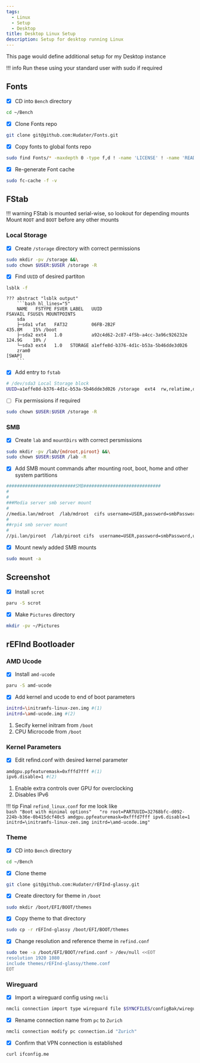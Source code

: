 ```yaml
---
tags:
  - Linux
  - Setup
  - Desktop
title: Desktop Linux Setup
description: Setup for desktop running Linux
---
```

This page would define additional setup for my Desktop instance

!!! info
    Run these using your standard user with sudo if required  

## Fonts
- [x] CD into `Bench` directory
```bash
cd ~/Bench
```
- [x] Clone Fonts repo
```bash
git clone git@github.com:Hudater/Fonts.git
```
- [x] Copy fonts to global fonts repo
```bash
sudo find Fonts/* -maxdepth 0 -type f,d ! -name 'LICENSE' ! -name 'README.md' -exec cp -rt /usr/local/share/fonts/ {} +
```
- [x] Re-generate Font cache
```bash
sudo fc-cache -f -v
```

## FStab
!!! warning
    FStab is mounted serial-wise, so lookout for depending mounts  
    Mount `ROOT` and `BOOT` before any other mounts

### Local Storage
- [x] Create `/storage` directory with correct permissions
```bash
sudo mkdir -pv /storage &&\
sudo chown $USER:$USER /storage -R
```

- [x] Find `UUID` of desired partiton
```bash
lsblk -f
```

    ??? abstract "lsblk output"
        ```bash hl_lines="5"
        NAME   FSTYPE FSVER LABEL   UUID                                 FSAVAIL FSUSE% MOUNTPOINTS
        sda                                                                             
        ├─sda1 vfat   FAT32         06FB-2B2F                             435.8M    15% /boot
        ├─sda2 ext4   1.0           a92c4d62-2c87-4f5b-a4cc-3a96c926232e  124.9G    10% /
        └─sda3 ext4   1.0   STORAGE a1effe8d-b376-4d1c-b53a-5b46dde3d026                
        zram0                                                                           [SWAP]
        ```

- [x] Add entry to `fstab`
```bash title="sudoedit /etc/fstab"
# /dev/sda3 Local Storage block
UUID=a1effe8d-b376-4d1c-b53a-5b46dde3d026 /storage  ext4  rw,relatime,defaults  0 2
```

- [ ] Fix permissions if required
```bash
sudo chown $USER:$USER /storage -R
```

### SMB
- [x] Create `lab` and `mountDirs` with correct persmissions
```bash
sudo mkdir -pv /lab/{mdroot,piroot} &&\
sudo chown $USER:$USER /lab -R
```

- [x] Add SMB mount commands after mounting root, boot, home and other system partitions
```bash title="sudoedit /etc/fstab"
##########################SMB#############################
#
#
###Media server smb server mount
#
//media.lan/mdroot  /lab/mdroot  cifs username=USER,password=smbPassword,uid=1000,gid=1000,workgroup=workgroup  0 2
#
##rpi4 smb server mount
#
//pi.lan/piroot  /lab/piroot cifs  username=USER,password=smbPassword,uid=1000,gid=1000,workgroup=workgroup 0 2
```

- [x] Mount newly added SMB mounts
```bash
sudo mount -a
```

## Screenshot
- [x] Install `scrot`
```bash
paru -S scrot
```
- [x] Make `Pictures` directory
```bash
mkdir -pv ~/Pictures
```

## rEFInd Bootloader
### AMD Ucode
- [x] Install `amd-ucode`
```bash
paru -S amd-ucode
```
- [x] Add kernel and ucode to end of boot parameters

```bash
initrd=\initramfs-linux-zen.img #(1)
initrd=\amd-ucode.img #(2)
```

1. Secify kernel initram from `/boot`
2. CPU Microcode from `/boot`

### Kernel Parameters
- [x] Edit refind.conf with desired kernel parameter

```bash title="sudoedit /boot/refind_linux.conf"
amdgpu.ppfeaturemask=0xfffd7fff #(1)
ipv6.disable=1 #(2)
```

1. Enable extra controls over GPU for overclocking
2. Disables IPv6

!!! tip
    Final `refind_linux.conf` for me look like  
    ```bash
    "Boot with minimal options"   "ro root=PARTUUID=32768bfc-d092-224b-b36e-0b415dcf40c5 amdgpu.ppfeaturemask=0xfffd7fff ipv6.disable=1 initrd=\initramfs-linux-zen.img initrd=\amd-ucode.img"
    ```

### Theme
- [x] CD into `Bench` directory
```bash
cd ~/Bench
```
- [x] Clone theme
```bash
git clone git@github.com:Hudater/rEFInd-glassy.git
```
- [x] Create directory for theme in `/boot`
```bash
sudo mkdir /boot/EFI/BOOT/themes
```
- [x] Copy theme to that directory
```bash
sudo cp -r rEFInd-glassy /boot/EFI/BOOT/themes
```
- [x] Change resolution and reference theme in `refind.conf`
```bash
sudo tee -a /boot/EFI/BOOT/refind.conf > /dev/null <<EOT
resolution 1920 1080
include themes/rEFInd-glassy/theme.conf
EOT
```

### Wireguard

- [x] Import a wireguard config using `nmcli`
```bash
nmcli connection import type wireguard file $SYNCFILES/configBak/wireguard/Zurich/pc.conf
```

- [x] Rename connection name from `pc` to `Zurich`
```bash
nmcli connection modify pc connection.id "Zurich"
```

- [x] Confirm that VPN connection is established
```bash
curl ifconfig.me
```